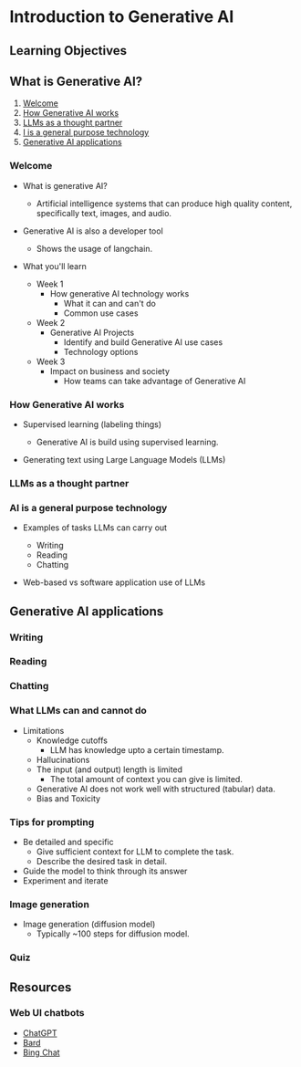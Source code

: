 # Introduction to Generative AI

## Learning Objectives

## What is Generative AI?

1. [Welcome](#welcome)
2. [How Generative AI works](#how-generative-ai-works)
3. [LLMs as a thought partner](#llms-as-a-thought-partner)
4. [I is a general purpose technology](#ai-is-a-general-purpose-technology)
5. [Generative AI applications](#generative-ai-applications)

### Welcome

- What is generative AI?
  - Artificial intelligence systems that can produce high quality content, specifically text, images, and audio.
- Generative AI is also a developer tool
  - Shows the usage of langchain.

- What you'll learn
  - Week 1
    - How generative AI technology works
      - What it can and can't do
      - Common use cases
  - Week 2
    - Generative AI Projects
      - Identify and build Generative AI use cases
      - Technology options
  - Week 3
    - Impact on business and society
      - How teams can take advantage of Generative AI

### How Generative AI works

- Supervised learning (labeling things)
  - Generative AI is build using supervised learning.

- Generating text using Large Language Models (LLMs)

### LLMs as a thought partner

### AI is a general purpose technology

- Examples of tasks LLMs can carry out
  - Writing
  - Reading
  - Chatting

- Web-based vs software application use of LLMs

## Generative AI applications

### Writing

### Reading

### Chatting

### What LLMs can and cannot do

- Limitations
  - Knowledge cutoffs
    - LLM has knowledge upto a certain timestamp.
  - Hallucinations
  - The input (and output) length is limited
    - The total amount of context you can give is limited.
  - Generative AI does not work well with structured (tabular) data.
  - Bias and Toxicity

### Tips for prompting

- Be detailed and specific
  - Give sufficient context for LLM to complete the task.
  - Describe the desired task in detail.
- Guide the model to think through its answer
- Experiment and iterate

### Image generation

- Image generation (diffusion model)
  - Typically ~100 steps for diffusion model.

### Quiz

## Resources

### Web UI chatbots

- [ChatGPT](https://chat.openai.com/)
- [Bard](https://bard.google.com/chat)
- [Bing Chat](https://www.bing.com/search?q=Bing+AI&showconv=1&FORM=hpcodx)
